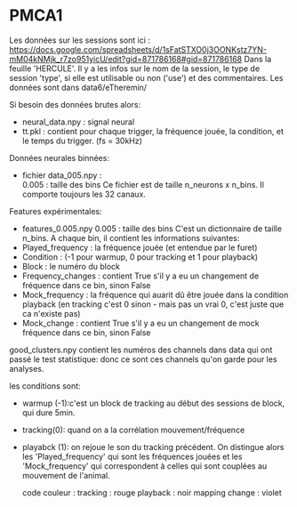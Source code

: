 # PMCA1
Les données sur les sessions sont ici : https://docs.google.com/spreadsheets/d/1sFatSTXO0j3OONKstz7YN-mM04kNMjk_r7zo951yicU/edit?gid=871786168#gid=871786168
Dans la feuille 'HERCULE'. Il y a les infos sur le nom de la session, le type de session 'type', si elle est utilisable ou non ('use') et des commentaires. Les données sont dans data6/eTheremin/ 

Si besoin des données brutes alors:
 - neural_data.npy : signal neural
 - tt.pkl : contient pour chaque trigger, la fréquence jouée, la condition, et le temps du trigger. (fs = 30kHz)

Données neurales binnées: 
 - fichier data_005.npy :  
0.005 : taille des bins
Ce fichier est de taille n_neurons x n_bins. Il comporte toujours les 32 canaux.

Features expérimentales: 
 - features_0.005.npy
0.005 : taille des bins
C'est un dictionnaire de taille n_bins. A chaque bin, il contient les informations suivantes:
  - Played_frequency : la fréquence jouée (et entendue par le furet)
  - Condition : (-1 pour warmup, 0 pour tracking et 1 pour playback)
  - Block : le numéro du block
  - Frequency_changes : contient True s'il y a eu un changement de fréquence dans ce bin, sinon False
  - Mock_frequency : la fréquence qui auarit dû être jouée dans la condition playback (en tracking c'est 0 sinon - mais pas un vrai 0, c'est juste que ca n'existe pas)
  - Mock_change : contient True s'il y a eu un changement de mock fréquence dans ce bin, sinon False


good_clusters.npy contient les numéros des channels dans data qui ont passé le test statistique: donc ce sont ces channels qu'on garde pour les analyses. 

les conditions sont:
 - warmup (-1):c'est un block de tracking au début des sessions de block, qui dure 5min.
 - tracking(0): quand on a la corrélation mouvement/fréquence
 - playabck (1): on rejoue le son du tracking précédent. On distingue alors les 'Played_frequency' qui sont les fréquences jouées et les 'Mock_frequency' qui correspondent à celles qui sont couplées au mouvement de l'animal.

   code couleur :
   tracking : rouge
   playback : noir
   mapping change : violet

